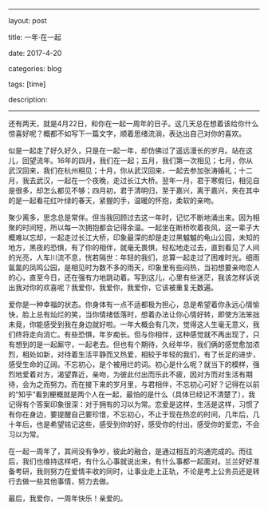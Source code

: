 ﻿---

layout: post 

title: 一年·在一起

date: 2017-4-20

categories: blog
 
tags: [time]

description: 

---

还有两天，就是4月22日，和你在一起一周年的日子。这几天总在想着该给你什么惊喜好呢？概都不如写下一篇文字，顺着思绪流淌，表达出自己对你的喜欢。

似是一起走了好久好久，只是在一起一年，却仿佛过了遥远漫长的岁月。站在这儿，回望流年。16年的四月，我们在一起；五月，我们第一次相见；七月，你从武汉回来，我们在杭州相见；十月，你从武汉回来，一起去参加张涛婚礼；十二月，我去武汉，一起在一个夜晚，走过长江大桥。翌年一月，君于寒假归，相见自是很多，却怎么都见不够；四月初，君于清明归，至于嘉兴，离于嘉兴，夹在其中的是一起看花红叶绿的春天，紧握的手，温暖的怀抱，柔软的亲吻。

聚少离多，思念总是常伴。但当我回顾过去这一年时，记忆不断地涌出来。因为相聚的时间短，所以每一次拥抱都会记得余温。一起坐在断桥吹着夜风，这一辈子大概难以忘却，一起走过长江大桥，印象最深的却是走过黑魆魆的龟山公园，未知的地方，黑夜的恐惧，有了你的相伴，就毫无畏惧，轻松地走过去，直到看见了人间的光亮，人车川流不息，恍若隔世：年轻的我们，总算一起走过了困难时光。细雨氤氲的凤鸣公园，是相见时为数不多的雨天，印象里有些闷热，当初想要亲吻恋人的心，直至今日，还在强有力地跳动着。写到这儿，心里有些迷茫，我该怎样诉说出我对你的欢喜呢？我爱你，我爱你，我爱你，它该被重复无数遍。

爱你是一种幸福的状态。你身体有一点不适都极为担心，总是希望着你永远心情愉快，脸上总有灿烂的笑，当你情绪低落时，想着办法让你心情好转，即使方法笨拙未竟，你能感受到我在身边就好啦。一年大概会有几次，觉得这人生毫无意义，我们终将走向消亡。有些恐惧，年岁痴长。但与你相伴，这种感觉就不再出现了，只有想到的是一起厮守，一起老去。但也有个期待，久经年华，我们俩的感觉愈加浓烈，相处如新，对待着生活平静而又热爱，相较于年轻的我们，有了长足的进步，感受生命的辽阔。不忘初心，是个被用烂的词。初心是什么呢？就当下的模样，强烈地爱着对方，渴望靠近，亲吻，为彼此付出而乐此不疲，因对方而对生活有期待，会为之而努力。而在接下来的岁月里，与君相伴，不忘初心可好？记得在以前的“知乎”看到梗概就是两个人在一起，最怕的是什么（具体已经记不清楚了），我记得有个答案印象很深：对于拥有的习以为常。恋爱是这样，生活是这样，习惯了有你在身边，要提醒自己要珍惜，不忘初心，不止于现在热恋的时间，几年后，几十年后，也是希望铭记这些，感受到你的好，感受你的付出，感受你的爱恋，不会习以为常。

在一起一周年了，其间没有争吵，彼此的融合，是通过相互的沟通完成的。而往后，我们也维持这样吧，有什么心事就说出来，有什么事都一起面对。兰兰好好准备考研，我则努力在爱情丰收的同时，让事业走上正轨，不论是考上公务员还是转行去做一些其他事情，努力去做。

最后，我爱你，一周年快乐！亲爱的。




